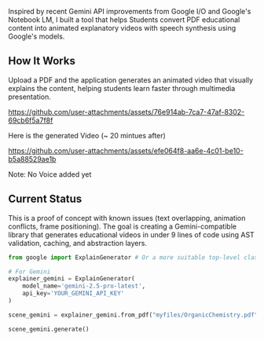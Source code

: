 Inspired by recent Gemini API improvements from Google I/O and Google's Notebook LM, I built a tool that helps Students convert PDF educational content into animated explanatory videos with speech synthesis using Google's models.

## How It Works

Upload a PDF and the application generates an animated video that visually explains the content, helping students learn faster through multimedia presentation.

https://github.com/user-attachments/assets/76e914ab-7ca7-47af-8302-69cb6f5a7f8f

Here is the generated Video (~ 20 mintues after)

https://github.com/user-attachments/assets/efe064f8-aa6e-4c01-be10-b5a88529ae1b

Note: No Voice added yet

## Current Status
This is a proof of concept with known issues (text overlapping, animation conflicts, frame positioning). The goal is creating a Gemini-compatible library that generates educational videos in under 9 lines of code using AST validation, caching, and abstraction layers.

```python
from google import ExplainGenerator # Or a more suitable top-level class name

# For Gemini
explainer_gemini = ExplainGenerator(
    model_name='gemini-2.5-pro-latest',
    api_key='YOUR_GEMINI_API_KEY'
)

scene_gemini = explainer_gemini.from_pdf("myfiles/OrganicChemistry.pdf", video_quality="h")

scene_gemini.generate()
```
